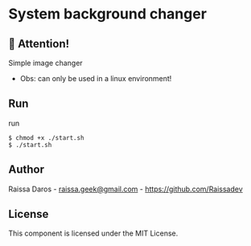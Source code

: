 # System background changer

## :stop_sign: Attention!

Simple image changer

- Obs: can only be used in a linux environment!

## Run
run
```
$ chmod +x ./start.sh
$ ./start.sh
```
## Author
Raissa Daros - raissa.geek@gmail.com - https://github.com/Raissadev

## License
This component is licensed under the MIT License.

